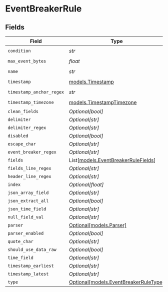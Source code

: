 # EventBreakerRule


## Fields

| Field                                                                      | Type                                                                       | Required                                                                   | Description                                                                |
| -------------------------------------------------------------------------- | -------------------------------------------------------------------------- | -------------------------------------------------------------------------- | -------------------------------------------------------------------------- |
| `condition`                                                                | *str*                                                                      | :heavy_check_mark:                                                         | N/A                                                                        |
| `max_event_bytes`                                                          | *float*                                                                    | :heavy_check_mark:                                                         | N/A                                                                        |
| `name`                                                                     | *str*                                                                      | :heavy_check_mark:                                                         | N/A                                                                        |
| `timestamp`                                                                | [models.Timestamp](../models/timestamp.md)                                 | :heavy_check_mark:                                                         | N/A                                                                        |
| `timestamp_anchor_regex`                                                   | *str*                                                                      | :heavy_check_mark:                                                         | N/A                                                                        |
| `timestamp_timezone`                                                       | [models.TimestampTimezone](../models/timestamptimezone.md)                 | :heavy_check_mark:                                                         | N/A                                                                        |
| `clean_fields`                                                             | *Optional[bool]*                                                           | :heavy_minus_sign:                                                         | N/A                                                                        |
| `delimiter`                                                                | *Optional[str]*                                                            | :heavy_minus_sign:                                                         | N/A                                                                        |
| `delimiter_regex`                                                          | *Optional[str]*                                                            | :heavy_minus_sign:                                                         | N/A                                                                        |
| `disabled`                                                                 | *Optional[bool]*                                                           | :heavy_minus_sign:                                                         | N/A                                                                        |
| `escape_char`                                                              | *Optional[str]*                                                            | :heavy_minus_sign:                                                         | N/A                                                                        |
| `event_breaker_regex`                                                      | *Optional[str]*                                                            | :heavy_minus_sign:                                                         | N/A                                                                        |
| `fields`                                                                   | List[[models.EventBreakerRuleFields](../models/eventbreakerrulefields.md)] | :heavy_minus_sign:                                                         | N/A                                                                        |
| `fields_line_regex`                                                        | *Optional[str]*                                                            | :heavy_minus_sign:                                                         | N/A                                                                        |
| `header_line_regex`                                                        | *Optional[str]*                                                            | :heavy_minus_sign:                                                         | N/A                                                                        |
| `index`                                                                    | *Optional[float]*                                                          | :heavy_minus_sign:                                                         | N/A                                                                        |
| `json_array_field`                                                         | *Optional[str]*                                                            | :heavy_minus_sign:                                                         | N/A                                                                        |
| `json_extract_all`                                                         | *Optional[bool]*                                                           | :heavy_minus_sign:                                                         | N/A                                                                        |
| `json_time_field`                                                          | *Optional[str]*                                                            | :heavy_minus_sign:                                                         | N/A                                                                        |
| `null_field_val`                                                           | *Optional[str]*                                                            | :heavy_minus_sign:                                                         | N/A                                                                        |
| `parser`                                                                   | [Optional[models.Parser]](../models/parser.md)                             | :heavy_minus_sign:                                                         | N/A                                                                        |
| `parser_enabled`                                                           | *Optional[bool]*                                                           | :heavy_minus_sign:                                                         | N/A                                                                        |
| `quote_char`                                                               | *Optional[str]*                                                            | :heavy_minus_sign:                                                         | N/A                                                                        |
| `should_use_data_raw`                                                      | *Optional[bool]*                                                           | :heavy_minus_sign:                                                         | N/A                                                                        |
| `time_field`                                                               | *Optional[str]*                                                            | :heavy_minus_sign:                                                         | N/A                                                                        |
| `timestamp_earliest`                                                       | *Optional[str]*                                                            | :heavy_minus_sign:                                                         | N/A                                                                        |
| `timestamp_latest`                                                         | *Optional[str]*                                                            | :heavy_minus_sign:                                                         | N/A                                                                        |
| `type`                                                                     | [Optional[models.EventBreakerRuleType]](../models/eventbreakerruletype.md) | :heavy_minus_sign:                                                         | N/A                                                                        |